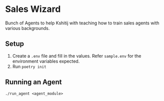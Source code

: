 # Sales Wizard

Bunch of Agents to help Kshitij with teaching how to train sales agents with various backgrounds.

## Setup

1. Create a `.env` file and fill in the values. Refer `sample.env` for the environment variables expected.
2. Run `poetry init`


## Running an Agent
`./run_agent <agent_module>`
